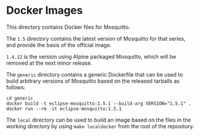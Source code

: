 # Docker Images 

This directory contains Docker files for Mosquitto.

The `1.5` directory contains the latest version of Mosquitto for
that series, and provide the basis of the official image.

`1.4.12` is the version using Alpine packaged Mosquitto, which will be removed
at the next minor release.

The `generic` directory contains a generic Dockerfile that can be used to build
arbitrary versions of Mosquitto based on the released tarballs as follows:

```
cd generic
docker build -t eclipse-mosquitto:1.5.1 --build-arg VERSION="1.5.1" .
docker run --rm -it eclipse-mosquitto:1.5.1
```

The `local` directory can be used to build an image based on the files in the
working directory by using `make localdocker` from the root of the repository.
